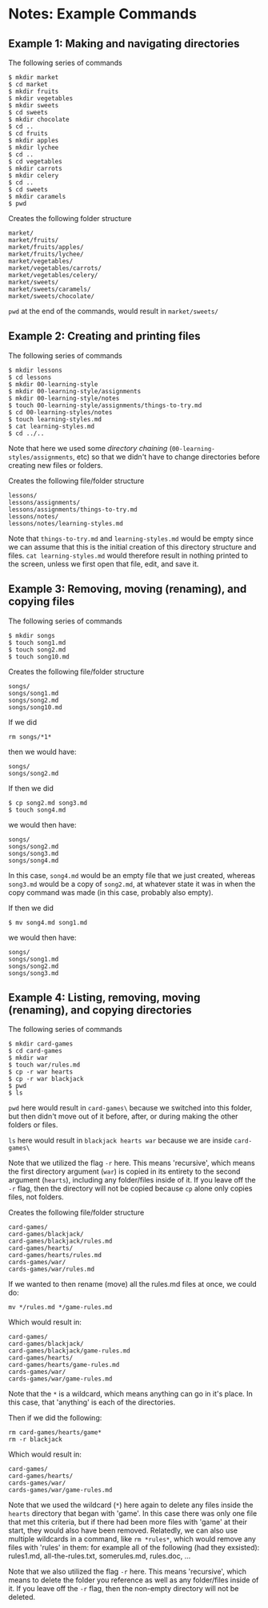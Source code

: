 # Notes: Example Commands

## Example 1: Making and navigating directories

The following series of commands
```
$ mkdir market
$ cd market
$ mkdir fruits
$ mkdir vegetables
$ mkdir sweets
$ cd sweets
$ mkdir chocolate
$ cd ..
$ cd fruits
$ mkdir apples
$ mkdir lychee
$ cd ..
$ cd vegetables
$ mkdir carrots
$ mkdir celery
$ cd ..
$ cd sweets
$ mkdir caramels
$ pwd
```

Creates the following folder structure
```
market/
market/fruits/
market/fruits/apples/
market/fruits/lychee/
market/vegetables/
market/vegetables/carrots/
market/vegetables/celery/
market/sweets/
market/sweets/caramels/
market/sweets/chocolate/
```

`pwd` at the end of the commands, would result in `market/sweets/`

## Example 2: Creating and printing files

The following series of commands
```
$ mkdir lessons
$ cd lessons
$ mkdir 00-learning-style
$ mkdir 00-learning-style/assignments
$ mkdir 00-learning-style/notes
$ touch 00-learning-style/assignments/things-to-try.md
$ cd 00-learning-styles/notes
$ touch learning-styles.md
$ cat learning-styles.md
$ cd ../..
```

Note that here we used some _directory chaining_ (`00-learning-styles/assignments`, etc) so that we didn't have to change directories before creating new files or folders.

Creates the following file/folder structure
```
lessons/
lessons/assignments/
lessons/assignments/things-to-try.md
lessons/notes/
lessons/notes/learning-styles.md
```

Note that `things-to-try.md` and `learning-styles.md` would be empty since we can assume that this is the initial creation of this directory structure and files. `cat learning-styles.md` would therefore result in nothing printed to the screen, unless we first open that file, edit, and save it.

## Example 3: Removing, moving (renaming), and copying files

The following series of commands
```
$ mkdir songs
$ touch song1.md
$ touch song2.md
$ touch song10.md
```

Creates the following file/folder structure
```
songs/
songs/song1.md
songs/song2.md
songs/song10.md
```

If we did
```
rm songs/*1*
```
then we would have:
```
songs/
songs/song2.md
```

If then we did
```
$ cp song2.md song3.md
$ touch song4.md
```
we would then have:
```
songs/
songs/song2.md
songs/song3.md
songs/song4.md
```

In this case, `song4.md` would be an empty file that we just created, whereas `song3.md` would be a copy of `song2.md`, at whatever state it was in when the copy command was made (in this case, probably also empty).

If then we did
```
$ mv song4.md song1.md
```
we would then have:
```
songs/
songs/song1.md
songs/song2.md
songs/song3.md
```

## Example 4: Listing, removing, moving (renaming), and copying  directories

The following series of commands
```
$ mkdir card-games
$ cd card-games
$ mkdir war
$ touch war/rules.md
$ cp -r war hearts
$ cp -r war blackjack
$ pwd
$ ls
```

`pwd` here would result in `card-games\` because we switched into this folder, but then didn't move out of it before, after, or during making the other folders or files.

`ls` here would result in `blackjack hearts war` because we are inside `card-games\`

Note that we utilized the flag `-r` here. This means 'recursive', which means the first directory argument (`war`) is copied in its entirety to the second argument (`hearts`), including any folder/files inside of it. If you leave off the `-r` flag, then the directory will not be copied because `cp` alone only copies files, not folders.

Creates the following file/folder structure
```
card-games/
card-games/blackjack/
card-games/blackjack/rules.md
card-games/hearts/
card-games/hearts/rules.md
cards-games/war/
cards-games/war/rules.md
```

If we wanted to then rename (move) all the rules.md files at once, we could do:
```
mv */rules.md */game-rules.md
```

Which would result in:
```
card-games/
card-games/blackjack/
card-games/blackjack/game-rules.md
card-games/hearts/
card-games/hearts/game-rules.md
cards-games/war/
cards-games/war/game-rules.md
```

Note that the `*` is a wildcard, which means anything can go in it's place. In this case, that 'anything' is each of the directories.

Then if we did the following:
```
rm card-games/hearts/game*
rm -r blackjack
```

Which would result in:
```
card-games/
card-games/hearts/
cards-games/war/
cards-games/war/game-rules.md
```

Note that we used the wildcard (`*`) here again to delete any files inside the `hearts` directory that began with 'game'. In this case there was only one file that met this criteria, but if there had been more files with 'game' at their start, they would also have been removed. Relatedly, we can also use multiple wildcards in a command, like `rm *rules*`, which would remove any files with 'rules' in them: for example all of the following (had they exsisted): rules1.md, all-the-rules.txt, somerules.md, rules.doc, ...

Note that we also utilized the flag `-r` here. This means 'recursive', which means to delete the folder you reference as well as any folder/files inside of it. If you leave off the `-r` flag, then the non-empty directory will not be deleted.
